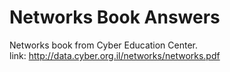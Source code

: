 # Networks Book Answers
Networks book from Cyber Education Center.\
link: http://data.cyber.org.il/networks/networks.pdf
